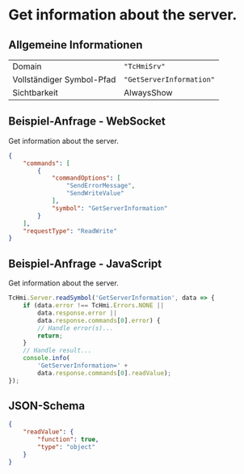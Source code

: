 # Get information about the server.

## Allgemeine Informationen

|  |  |
| - | - |
| Domain | `"TcHmiSrv"` |
| Vollständiger Symbol-Pfad | `"GetServerInformation"` |
| Sichtbarkeit | AlwaysShow |

## Beispiel-Anfrage - WebSocket

Get information about the server.
```json
{
    "commands": [
        {
            "commandOptions": [
                "SendErrorMessage",
                "SendWriteValue"
            ],
            "symbol": "GetServerInformation"
        }
    ],
    "requestType": "ReadWrite"
}
```

## Beispiel-Anfrage - JavaScript

Get information about the server.
```javascript
TcHmi.Server.readSymbol('GetServerInformation', data => {
    if (data.error !== TcHmi.Errors.NONE ||
        data.response.error ||
        data.response.commands[0].error) {
        // Handle error(s)...
        return;
    }
    // Handle result...
    console.info(
        'GetServerInformation=' +
        data.response.commands[0].readValue);
});
```

## JSON-Schema

```json
{
    "readValue": {
        "function": true,
        "type": "object"
    }
}
```
